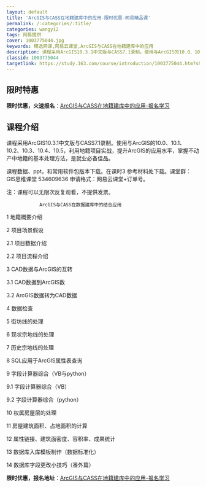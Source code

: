 ```yaml
---
layout: default
title: 'ArcGIS与CASS在地籍建库中的应用-限时优惠-网易精品课'
permalink: /:categories/:title/
categories: wangyi2
tags: 网易提供
cover: 1003775044.jpg
keywords: 精选网课,网易云课堂,ArcGIS与CASS在地籍建库中的应用
description: 课程采用ArcGIS10.3.1中文版与CASS7.1录制。使用与ArcGIS的10.0、10.1、10.2、10.3、
classid: 1003775044
targetlink: https://study.163.com/course/introduction/1003775044.htm?share=1&shareId=1025206652&utm_campaign=share&utm_medium=iphoneShare&utm_source=&utm_u=1025206652
---
```


## 限时特惠

**限时优惠，火速报名**：[ArcGIS与CASS在地籍建库中的应用-报名学习](https://study.163.com/course/introduction/1003775044.htm?share=1&shareId=1025206652&utm_campaign=share&utm_medium=iphoneShare&utm_source=&utm_u=1025206652)

## 课程介绍

课程采用ArcGIS10.3.1中文版与CASS7.1录制。使用与ArcGIS的10.0、10.1、10.2、10.3、10.4、10.5，利用地籍项目实战，提升ArcGIS的应用水平，掌握不动产中地籍的基本处理方法，是就业必备佳品。

课程数据、ppt，和常用软件包版本下载。在课时3 参考材料处下载。课堂群：GIS思维课堂 534609636 申请格式：网易云课堂+订单号。

注：课程可以无限次反复观看，不提供发票。

                ArcGIS与CASS在数据建库中的结合应用		

1 地籍概要介绍		

2 项目场景假设	

  2.1 项目数据介绍	

  2.2 项目流程介绍	

3 CAD数据与ArcGIS的互转	

  3.1 CAD数据到ArcGIS数	



  3.2 ArcGIS数据转为CAD数据	

4 数据检查		

5 街坊线的处理		

6 现状宗地线的处理		

7 历史宗地线的处理		

8 SQL应用于ArcGIS属性表查询		

9 字段计算器综合（VB与python）	

  9.1 字段计算器综合（VB）	

  9.2 字段计算器综合（python）	

10 权属房屋层的处理		

11 房屋建筑面积、占地面积的计算 		

12 属性链接、建筑面密度、容积率、成果统计 		 

13 数据库入库模板制作（数据标准化）		

14 数据库字段更改小技巧（番外篇）

**限时优惠，报名地址**：[ArcGIS与CASS在地籍建库中的应用-报名学习](https://study.163.com/course/introduction/1003775044.htm?share=1&shareId=1025206652&utm_campaign=share&utm_medium=iphoneShare&utm_source=&utm_u=1025206652)

